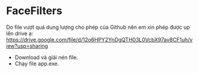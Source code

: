 # FaceFilters

Do file vượt quá dung lượng cho phép của Github nên em xin phép được up lên drive ạ:
https://drive.google.com/file/d/12o6HPY2YnDgQTH03L0VcbX97av8CF1uh/view?usp=sharing


- Download và giải nén file.
- Chạy file app.exe.
